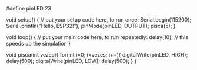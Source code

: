 #define pinLED 23

void setup() {
  // put your setup code here, to run once:
  Serial.begin(115200);
  Serial.println("Hello, ESP32!");
  pinMode(pinLED, OUTPUT);
  pisca(5);
}

void loop() {
  // put your main code here, to run repeatedly:
  delay(10); // this speeds up the simulation
}

void pisca(int vezes){
  for(int i=0; i<vezes; i++){
    digitalWrite(pinLED, HIGH);
    delay(500);
    digitalWrite(pinLED, LOW);
    delay(500);
  }
}
